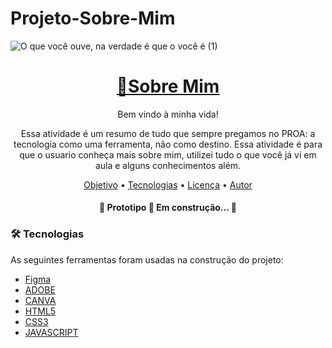 # Projeto-Sobre-Mim
![O que você ouve, na verdade é que o você é  (1)](https://user-images.githubusercontent.com/104120168/191619539-38b8ce48-5b2a-4a2e-b13f-9be87f9e30f8.jpg)

<h1 align="center">
    <a href="https://isabellioliveira.github.io/Projeto-Sobre-Mim/">🔗Sobre Mim</a>
</h1>
<p align="center"> Bem vindo à minha vida!</p>
<p align="center"> Essa atividade é um resumo de tudo que sempre pregamos no PROA: a tecnologia como uma ferramenta, não como destino. Essa atividade é para que o usuario conheça mais sobre mim, utilizei tudo o que você já vi em aula e alguns conhecimentos além.
 </p>

<p align="center">
 <a href="objetivo.html">Objetivo</a> • 
 <a href="#tecnologias-a">Tecnologias</a> • 
 <a href="#licenc-a">Licença</a> • 
 <a href="#autor">Autor</a>
</p>


<h4 align="center"> 
	🚧   Prototipo 🚀 Em construção...  🚧
</h4>

### 🛠 Tecnologias

As seguintes ferramentas foram usadas na construção do projeto:

- [Figma](https://www.figma.com/)
- [ADOBE](https://express.adobe.com/)
- [CANVA](https://www.canva.com/)
- [HTML5](#)
- [CSS3](#)
- [JAVASCRIPT](#)
